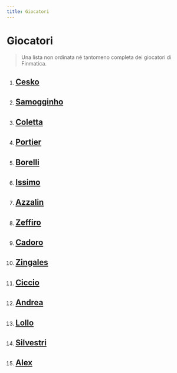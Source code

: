 ```yaml
---
title: Giocatori
---
```


# Giocatori

> Una lista non ordinata né tantomeno completa dei giocatori di Finmatica.

1. ## [Cesko](/players/it/cesko)

2. ## [Samogginho](/players/it/samogginho)

3. ## [Coletta](/players/it/coletta)

4. ## [Portier](/players/it/portier)

5. ## [Borelli](/players/it/borelli)

6. ## [Issimo](/players/it/issimo)

7. ## [Azzalin](/players/it/azzalin)

8. ## [Zeffiro](/players/it/zeffiro)

9. ## [Cadoro](/players/it/cadoro)

10. ## [Zingales](/players/it/zingales)

11. ## [Ciccio](/players/it/ciccio)

12. ## [Andrea](/players/it/andrea)

13. ## [Lollo](/players/it/lollo)

14. ## [Silvestri](/players/it/silvestri)

15. ## [Alex](/players/it/tanke)
